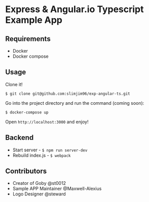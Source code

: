 # Express & Angular.io Typescript Example App

## Requirements

- Docker
- Docker compose

## Usage

Clone it!

```
$ git clone git@github.com:slimjim96/exp-angular-ts.git
```

Go into the project directory and run the command (coming soon):

```
$ docker-compose up
```

Open `http://localhost:3000` and enjoy!

## Backend

- Start server - `$ npm run server-dev`
- Rebuild index.js - `$ webpack`

## Contributors

- Creator of Goby @st0012
- Sample APP Maintainer @Maxwell-Alexius
- Logo Designer @steward